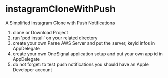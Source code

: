 # instagramCloneWithPush
A Simplified Instagram Clone with Push Notifications

1) clone or Download Project</br>
2) run 'pod install' on your related directory</br>
3) create your own Parse AWS Server and put the server, keyid infos in AppDelegate</br>
4) create your own OneSignal application setup and put your own app id in AppDelegate</br>
5) do not forget: to test push notifications you should have an Apple Developer account</br>
